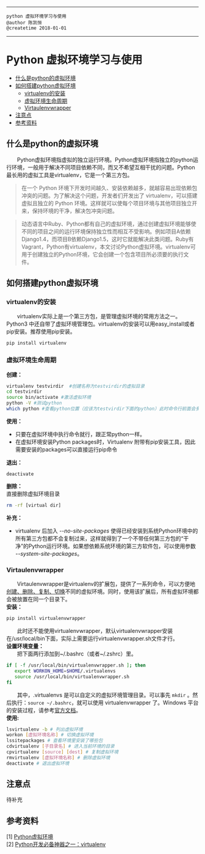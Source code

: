 - - - 
    python 虚拟环境学习与使用
    @author 陈凯恒
    @createtime 2018-01-01
- - -

# Python 虚拟环境学习与使用

<!-- TOC -->

- [什么是python的虚拟环境](#什么是python的虚拟环境)
- [如何搭建python虚拟环境](#如何搭建python虚拟环境)
    - [virtualenv的安装](#virtualenv的安装)
    - [虚拟环境生命周期](#虚拟环境生命周期)
    - [Virtaulenvwrapper](#virtaulenvwrapper)
- [注意点](#注意点)
- [参考资料](#参考资料)

<!-- /TOC -->
## 什么是python的虚拟环境
&emsp;&emsp;Python虚拟环境指虚拟的独立运行环境。Python虚拟环境指独立的python运行环境，一般用于解决不同项目依赖不同，而又不希望互相干扰的问题。Python最长用的虚拟工具是virtualenv，它是一个第三方包。  
> 在一个 Python 环境下开发时间越久、安装依赖越多，就越容易出现依赖包冲突的问题。为了解决这个问题，开发者们开发出了 virtualenv，可以搭建虚拟且独立的 Python 环境。这样就可以使每个项目环境与其他项目独立开来，保持环境的干净，解决包冲突问题。

> 动态语言中Ruby、Python都有自己的虚拟环境，通过创建虚拟环境能够使不同的项目之间的运行环境保持独立性而相互不受影响。例如项目A依赖Django1.4，而项目B依赖Django1.5，这时它就能解决此类问题。Ruby有Vagrant，Python有virtualenv，本文讨论Python虚拟环境。virtualenv可用于创建独立的Python环境，它会创建一个包含项目所必须要的执行文件。
## 如何搭建python虚拟环境
### virtualenv的安装
&emsp;&emsp;virtualenv实际上是一个第三方包，是管理虚拟环境的常用方法之一。Python3 中还自带了虚拟环境管理包。virtualenv的安装可以用easy_install或者pip安装。推荐使用pip安装。
```sh
pip install virtualenv
```
### 虚拟环境生命周期
**创建：**  
```sh
virtualenv testvirdir  #创建名称为testvirdir的虚拟目录
cd testvirdir
source bin/activate #激活虚拟环境
python -V #测试python
which python #查看python位置（应该为testvirdir下面的python）此时命令行前面会多出一个括号，括号里为虚拟环境的名称。以后easy_install或者pip安装的所有模块都会安装到该虚拟环境目录里。
```
**使用：**  
- 只要在虚拟环境中执行命令就行，跟正常python一样。  
- 在虚拟环境安装Python packages时，Virtualenv 附带有pip安装工具，因此需要安装的packages可以直接运行pip命令  

**退出：**  
```
deactivate
```
**删除：**  
直接删除虚拟环境目录
```sh
rm -rf [virtual dir]
```
**补充：**  
- virtualenv 后加入 *--no-site-packages* 使得已经安装到系统Python环境中的所有第三方包都不会复制过来，这样就得到了一个不带任何第三方包的“干净”的Python运行环境。如果想依赖系统环境的第三方软件包，可以使用参数 *--system-site-packages*。  
### Virtaulenvwrapper
&emsp;&emsp;Virtaulenvwrapper是virtualenv的扩展包，提供了一系列命令，可以方便地<u>创建、删除、复制、切换</u>不同的虚拟环境。同时，使用该扩展后，所有虚拟环境都会被放置在同一个目录下。  
**安装：**
```sh
pip install virtualenvwrapper
```
&emsp;&emsp;此时还不能使用virtualenvwrapper，默认virtualenvwrapper安装在/usr/local/bin下面，实际上需要运行virtualenvwrapper.sh文件才行。  
**设置环境变量：**  
&emsp;&emsp;把下面两行添加到~/.bashrc（或者~/.zshrc）里。  
```sh
if [ -f /usr/local/bin/virtualenvwrapper.sh ]; then
   export WORKON_HOME=$HOME/.virtualenvs 
   source /usr/local/bin/virtualenvwrapper.sh
fi
```
&emsp;&emsp;其中，.virtualenvs 是可以自定义的虚拟环境管理目录。可以事先 `mkdir` 。然后执行：`source ~/.bashrc`，就可以使用 virtualenvwrapper 了。Windows 平台的安装过程，请参考[官方文档](http://virtualenvwrapper.readthedocs.io/en/latest/install.html)。  
**使用:** 
``` sh
lsvirtualenv -b # 列出虚拟环境
workon [虚拟环境名称] # 切换虚拟环境
lssitepackages # 查看环境里安装了哪些包
cdvirtualenv [子目录名] # 进入当前环境的目录
cpvirtualenv [source] [dest] # 复制虚拟环境
rmvirtualenv [虚拟环境名称] # 删除虚拟环境
deactivate # 退出虚拟环境
```
## 注意点
待补充

## 参考资料
[1] [Python虚拟环境](https://github.com/lzjun567/note/blob/master/note/python/virtualenv.md)  
[2] [Python开发必备神器之一：virtualenv](http://codingpy.com/article/virtualenv-must-have-tool-for-python-development/)
